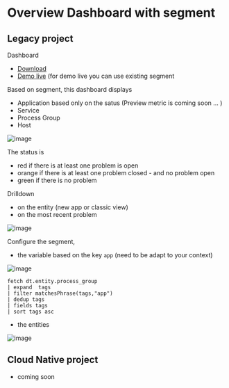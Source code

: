 # Overview Dashboard with segment

## Legacy project

Dashboard 
- [Download](https://raw.githubusercontent.com/dynatrace-ace-services/segment/refs/heads/main/_DashboardWithSegment-Web_Service_Process_Host.json?token=GHSAT0AAAAAACWJKLTP7HZVKU574LAMQVJ4Z2N5CDQ)
- [Demo live](https://guu84124.apps.dynatrace.com/ui/document/v0/#share=fbf50a53-b913-4a32-980f-52488a9c8fc0)
(for demo live you can use existing segment 

Based on segment, this dashboard displays 
- Application based only on the satus (Preview metric is coming soon ... ) 
- Service
- Process Group
- Host

![image](https://github.com/user-attachments/assets/d42d76ef-6536-4802-9768-3b5bd82ca9c9)


The status is 
- red if there is at least one problem is open
- orange if there is at least one problem closed - and no problem open
- green if there is no problem

Drilldown 
- on the entity (new app or classic view)
- on the most recent problem  

![image](https://github.com/user-attachments/assets/ed780cb7-9822-475f-8eb5-66e5a4685899)


Configure the segment,
- the variable based on the key `app` (need to be adapt to your context)

![image](https://github.com/user-attachments/assets/80c3e461-5af9-44c0-9c2b-0a19c02f101c)

```
fetch dt.entity.process_group
| expand  tags
| filter matchesPhrase(tags,"app")
| dedup tags
| fields tags
| sort tags asc
```


- the entities

![image](https://github.com/user-attachments/assets/e93af1b2-fb1b-4dbf-b58e-20f4ba920a7e)

## Cloud Native project

- coming soon
